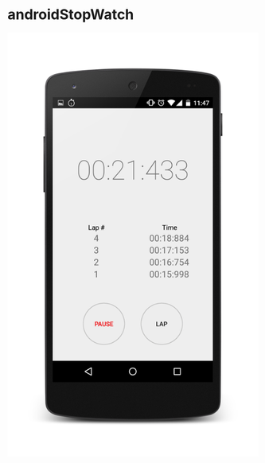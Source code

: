 # androidStopWatch

![alt tag](https://github.com/joiro/androidStopWatch/blob/master/stopwatchThree.png)
